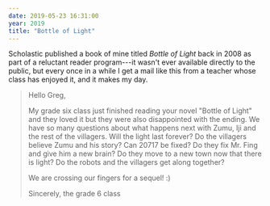 ```yaml
---
date: 2019-05-23 16:31:00
year: 2019
title: "Bottle of Light"
---
```


Scholastic published a book of mine titled *Bottle of Light* back in 2008 as part of a reluctant reader program---it wasn't ever available directly to the public, but every once in a while I get a mail like this from a teacher whose class has enjoyed it, and it makes my day.

> Hello Greg, 
>
> My grade six class just finished reading your novel "Bottle of Light" and they loved it but they were also disappointed with the ending. We have so many questions about what happens next with Zumu, Iji and the rest of the villagers. Will the light last forever? Do the villagers believe Zumu and his story? Can 20717 be fixed? Do they fix Mr. Fing and give him a new brain? Do they move to a new town now that there is light? Do the robots and the villagers get along together?
> 
> We are crossing our fingers for a sequel! :) 
> 
> Sincerely, the grade 6 class
